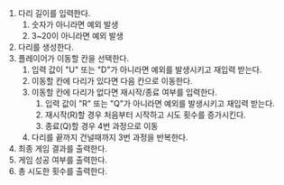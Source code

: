 1. 다리 길이를 입력한다.
   1. 숫자가 아니라면 예외 발생
   2. 3~20이 아니라면 예외 발생
2. 다리를 생성한다.
3. 플레이어가 이동할 칸을 선택한다.
   1. 입력 값이 "U" 또는 "D"가 아니라면 예외를 발생시키고 재입력 받는다.
   2. 이동할 칸에 다리가 있다면 다음 칸으로 이동한다.
   3. 이동할 칸에 다리가 없다면 재시작/종료 여부를 입력한다.
      1. 입력 값이 "R" 또는 "Q"가 아니라면 예외를 발생시키고 재입력 받는다.
      2. 재시작(R)할 경우 처음부터 시작하고 시도 횟수를 증가시킨다.
      3. 종료(Q)할 경우 4번 과정으로 이동
   4. 다리를 끝까지 건널때까지 3번 과정을 반복한다.
5. 최종 게임 결과를 출력한다.
6. 게임 성공 여부를 출력한다.
7. 총 시도한 횟수를 출력한다.